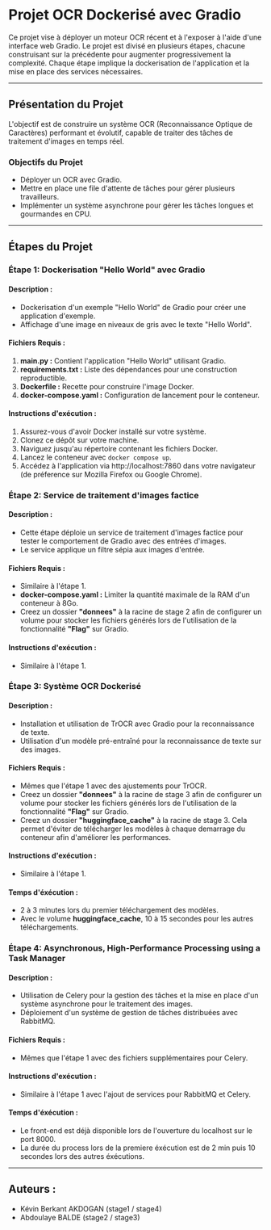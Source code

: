 # Projet OCR Dockerisé avec Gradio

Ce projet vise à déployer un moteur OCR récent et à l'exposer à l'aide d'une interface web Gradio. Le projet est divisé en plusieurs étapes, chacune construisant sur la précédente pour augmenter progressivement la complexité. Chaque étape implique la dockerisation de l'application et la mise en place des services nécessaires.

---

## Présentation du Projet

L'objectif est de construire un système OCR (Reconnaissance Optique de Caractères) performant et évolutif, capable de traiter des tâches de traitement d'images en temps réel.

### Objectifs du Projet

- Déployer un OCR avec Gradio.
- Mettre en place une file d'attente de tâches pour gérer plusieurs travailleurs.
- Implémenter un système asynchrone pour gérer les tâches longues et gourmandes en CPU.

---

## Étapes du Projet

### Étape 1: Dockerisation "Hello World" avec Gradio

#### Description :
- Dockerisation d'un exemple "Hello World" de Gradio pour créer une application d'exemple.
- Affichage d'une image en niveaux de gris avec le texte "Hello World".

#### Fichiers Requis :
1. **main.py :** Contient l'application "Hello World" utilisant Gradio.
2. **requirements.txt :** Liste des dépendances pour une construction reproductible.
3. **Dockerfile :** Recette pour construire l'image Docker.
4. **docker-compose.yaml :** Configuration de lancement pour le conteneur.

#### Instructions d'exécution :
1. Assurez-vous d'avoir Docker installé sur votre système.
2. Clonez ce dépôt sur votre machine.
3. Naviguez jusqu'au répertoire contenant les fichiers Docker.
4. Lancez le conteneur avec `docker compose up`.
5. Accédez à l'application via http://localhost:7860 dans votre navigateur (de préference sur Mozilla Firefox ou Google Chrome).

### Étape 2: Service de traitement d'images factice

#### Description :
- Cette étape déploie un service de traitement d'images factice pour tester le comportement de Gradio avec des entrées d'images.
- Le service applique un filtre sépia aux images d'entrée.

#### Fichiers Requis :
- Similaire à l'étape 1.
- **docker-compose.yaml :** Limiter la quantité maximale de la RAM d'un conteneur à 8Go.
- Creez un dossier **"donnees"** à la racine de stage 2 afin de configurer un volume pour stocker les fichiers générés lors de l'utilisation de la fonctionnalité **"Flag"** sur Gradio.

#### Instructions d'exécution :
- Similaire à l'étape 1.

### Étape 3: Système OCR Dockerisé

#### Description :
- Installation et utilisation de TrOCR avec Gradio pour la reconnaissance de texte.
- Utilisation d'un modèle pré-entraîné pour la reconnaissance de texte sur des images.

#### Fichiers Requis :
- Mêmes que l'étape 1 avec des ajustements pour TrOCR.
- Creez un dossier **"donnees"** à la racine de stage 3 afin de configurer un volume pour stocker les fichiers générés lors de l'utilisation de la fonctionnalité **"Flag"** sur Gradio.
- Creez un dossier **"huggingface_cache"** à la racine de stage 3. Cela permet d'éviter de télécharger les modèles à chaque demarrage du conteneur afin d'améliorer les performances. 

#### Instructions d'exécution :
- Similaire à l'étape 1.

#### Temps d'éxécution : 
- 2 à 3 minutes lors du premier téléchargement des modèles.
- Avec le volume **huggingface_cache**, 10 à 15 secondes pour les autres téléchargements.

### Étape 4: Asynchronous, High-Performance Processing using a Task Manager

#### Description :
- Utilisation de Celery pour la gestion des tâches et la mise en place d'un système asynchrone pour le traitement des images.
- Déploiement d'un système de gestion de tâches distribuées avec RabbitMQ.

#### Fichiers Requis :
- Mêmes que l'étape 1 avec des fichiers supplémentaires pour Celery.

#### Instructions d'exécution :
- Similaire à l'étape 1 avec l'ajout de services pour RabbitMQ et Celery.

#### Temps d'éxécution :
- Le front-end est déjà disponible lors de l'ouverture du localhost sur le port 8000.
- La durée du process lors de la premiere éxécution est de 2 min puis 10 secondes lors des autres éxécutions.

---

## Auteurs :
- Kévin Berkant AKDOGAN (stage1 / stage4)
- Abdoulaye BALDE (stage2 / stage3)
